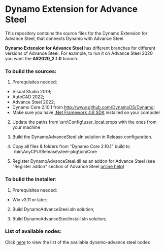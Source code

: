 # Dynamo Extension for Advance Steel

This repository contains the source files for the Dynamo Extension for Advance Steel, that connects Dynamo with Advance Steel.

**Dynamo Extension for Advance Steel** has different branches for different versions of Advance Steel. For example, to run it on Advance Steel 2020 you want the **AS2020_2.1.0** branch.

### To build the sources:

1. Prerequisites needed:
  - Visual Studio 2019;
  - AutoCAD 2022;
  - Advance Steel 2022;
  - Dynamo Core 2.10.1 from http://www.github.com/DynamoDS/Dynamo;
  - Make sure you have [.Net Framework 4.8 SDK](https://dotnet.microsoft.com/download/visual-studio-sdks) installed on your computer

2. Update the paths from \src\Config\user_local.props with the ones from your machine

3. Build the DynamoAdvanceSteel.sln solution in Release configuration.

4. Copy all files & folders from "Dynamo Core 2.10.1" build to .\bin\AnyCPU\Release\steel-pkg\bin\Core

5. Register DynamoAdvanceSteel.dll as an addon for Advance Steel (see "Register addon" section of Advance Steel [online help](http://help.autodesk.com/view/ADSTPR/2022/ENU/?guid=GUID-A4DA627E-6680-4388-9C04-79F5F3D9D075))


### To build the installer:

1. Prerequisites needed:
  - Wix v3.11 or later;

2. Build DynamoAdvanceSteel.sln solution;

3. Build DynamoAdvanceSteelInstall.sln solution;

### List of available nodes:

Click [here](nodes.md) to view the list of the available dynamo-advance steel nodes
